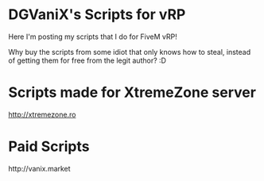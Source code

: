 # DGVaniX's Scripts for vRP

Here I'm posting my scripts that I do for FiveM vRP!

Why buy the scripts from some idiot that only knows how to steal, instead of getting them for free from the legit author? :D


# Scripts made for XtremeZone server 
http://xtremezone.ro


<h1>Paid Scripts</h1>
http://vanix.market
